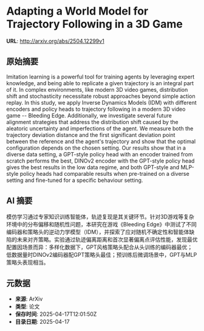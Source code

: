 # Adapting a World Model for Trajectory Following in a 3D Game

**URL**: http://arxiv.org/abs/2504.12299v1

## 原始摘要

Imitation learning is a powerful tool for training agents by leveraging
expert knowledge, and being able to replicate a given trajectory is an integral
part of it. In complex environments, like modern 3D video games, distribution
shift and stochasticity necessitate robust approaches beyond simple action
replay. In this study, we apply Inverse Dynamics Models (IDM) with different
encoders and policy heads to trajectory following in a modern 3D video game --
Bleeding Edge. Additionally, we investigate several future alignment strategies
that address the distribution shift caused by the aleatoric uncertainty and
imperfections of the agent. We measure both the trajectory deviation distance
and the first significant deviation point between the reference and the agent's
trajectory and show that the optimal configuration depends on the chosen
setting. Our results show that in a diverse data setting, a GPT-style policy
head with an encoder trained from scratch performs the best, DINOv2 encoder
with the GPT-style policy head gives the best results in the low data regime,
and both GPT-style and MLP-style policy heads had comparable results when
pre-trained on a diverse setting and fine-tuned for a specific behaviour
setting.


## AI 摘要

模仿学习通过专家知识训练智能体，轨迹复现是其关键环节。针对3D游戏等复杂环境中的分布偏移和随机性问题，本研究在游戏《Bleeding Edge》中测试了不同编码器和策略头的逆动力学模型（IDM），并探索了应对随机不确定性和智能体缺陷的未来对齐策略。实验通过轨迹偏离距离和首次显著偏离点评估性能，发现最优配置因场景而异：多样化数据下，GPT风格策略头配合从头训练的编码器最优；低数据量时DINOv2编码器配GPT策略头最佳；预训练后微调场景中，GPT与MLP策略头表现相当。

## 元数据

- **来源**: ArXiv
- **类型**: 论文
- **保存时间**: 2025-04-17T12:01:50Z
- **目录日期**: 2025-04-17
